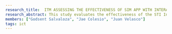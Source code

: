 ```yaml
---
research_title:  ITM ASSESSING THE EFFECTIVENESS OF SIM APP WITH INTERACTIVE ROOM MAPS FOR THE TEACHERS OF STI COLLEGE MARIKINA
research_abstract: This study evaluates the effectiveness of the STI Integrated Map (SIM) application in assisting teachers at STI College Marikina with classroom navigation and scheduling. It aims to address scheduling conflicts and room availability issues through an interactive digital mapping system. Using a descriptive quantitative approach, data was gathered from faculty members via structured survey questionnaires and cluster sampling to assess user experience and satisfaction. Following the Input-Process-Output (IPO) framework, the study identifies scheduling challenges (input), implements the SIM app (process), and enhances faculty collaboration and classroom management (output). The system framework details how real-time data integration improves room monitoring. The treatment involved testing the app’s usability in checking room availability and managing schedules. Results show that the SIM app significantly improves classroom management by providing real-time room availability, enhancing collaboration, and minimizing scheduling conflicts. Most respondents found it user-friendly and efficient. Further research is recommended to explore features like administrative access and personalized scheduling.
members: ["Godsent Salvaloza", "Jae Colesio", "Juan Velasco"]
tags: ict
---
```

